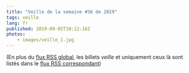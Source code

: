```yaml
---
title: "Veille de la semaine #36 de 2019"
tags: veille
lang: fr
published: 2019-09-05T10:12:16Z
photos:
    - images/veille_1.jpg
---
```



(En plus du [flux RSS global](/rss.xml), les billets *veille*
et uniquement ceux là sont listés dans le [flux RSS correspondant](/rss/veille.xml))
